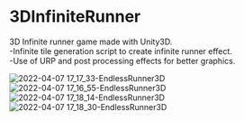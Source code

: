# 3DInfiniteRunner
3D Infinite runner game made with Unity3D.
<br>-Infinite tile generation script to create infinite runner effect.
<br>-Use of URP and post processing effects for better graphics.

![2022-04-07 17_17_33-EndlessRunner3D](https://user-images.githubusercontent.com/71116433/162192333-c0013482-ab5a-41d0-a889-4dca48db0614.png)
![2022-04-07 17_16_55-EndlessRunner3D](https://user-images.githubusercontent.com/71116433/162192323-2baa3c11-7b78-4338-b41f-05bdcec14cd6.png)
![2022-04-07 17_18_14-EndlessRunner3D](https://user-images.githubusercontent.com/71116433/162192340-305f9fc8-ae33-4069-a817-4863c8dc2dc5.png)
![2022-04-07 17_18_30-EndlessRunner3D](https://user-images.githubusercontent.com/71116433/162192344-2156a9e7-7c07-4260-bb37-510e2ab548e3.png)

